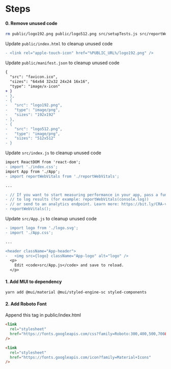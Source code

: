 # Steps

#### 0. Remove unused code

```sh
rm public/logo192.png public/logo512.png src/setupTests.js src/reportWebVitals.js src/logo.svg src/App.test.js src/App.css src/index.css
```

Update `public/index.html` to cleanup unused code

```diff
- <link rel="apple-touch-icon" href="%PUBLIC_URL%/logo192.png" />
```

Update `public/manifest.json` to cleanup unused code

```diff
{
  "src": "favicon.ico",
  "sizes": "64x64 32x32 24x24 16x16",
  "type": "image/x-icon"
+ }
- },
- {
-   "src": "logo192.png",
-   "type": "image/png",
-   "sizes": "192x192"
- },
- {
-   "src": "logo512.png",
-   "type": "image/png",
-   "sizes": "512x512"
- }
```

Update `src/index.js` to cleanup unused code

```diff
import ReactDOM from 'react-dom';
- import './index.css';
import App from './App';
- import reportWebVitals from './reportWebVitals';

...

- // If you want to start measuring performance in your app, pass a function
- // to log results (for example: reportWebVitals(console.log))
- // or send to an analytics endpoint. Learn more: https://bit.ly/CRA-vitals
- reportWebVitals();
```

Update `src/App.js` to cleanup unused code

```diff
- import logo from './logo.svg';
- import './App.css';

...

<header className="App-header">
-   <img src={logo} className="App-logo" alt="logo" />
  <p>
    Edit <code>src/App.js</code> and save to reload.
  </p>
```

#### 1. Add MUI to dependency

```sh
yarn add @mui/material @mui/styled-engine-sc styled-components
```

#### 2. Add Roboto Font

Append this tag in public/index.html

```html
<link
  rel="stylesheet"
  href="https://fonts.googleapis.com/css?family=Roboto:300,400,500,700&display=swap"
/>

<link
  rel="stylesheet"
  href="https://fonts.googleapis.com/icon?family=Material+Icons"
/>
```
